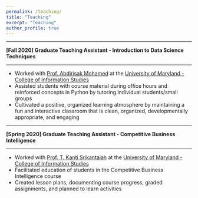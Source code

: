 ```yaml
---
permalink: /teaching/
title: "Teaching"
excerpt: "Teaching"
author_profile: true
---
```


-----
**[Fall 2020] Graduate Teaching Assistant - Introduction to Data Science Techniques**

-----
*	Worked with [Prof. Abdirisak Mohamed](https://ischool.umd.edu/about/directory/abdirisak-mohamed) at the [University of Maryland - College of Information Studies](https://ischool.umd.edu/) 
* Assisted students with course material during office hours and reinforced concepts in Python by tutoring individual students/small groups
* Cultivated a positive, organized learning atmosphere by maintaining a fun and interactive classroom that is clean, organized, developmentally appropriate, and engaging

-----
**[Spring 2020] Graduate Teaching Assistant - Competitive Business Intelligence**

-----
*	Worked with [Prof. T. Kanti Srikantaiah](https://ischool.umd.edu/about/directory/t-kanti-srikantaiah) at the [University of Maryland - College of Information Studies](https://ischool.umd.edu/) 
* Facilitated education of students in the Competitive Business Intelligence course
* Created lesson plans, documenting course progress, graded assignments, and planned to learn activities
